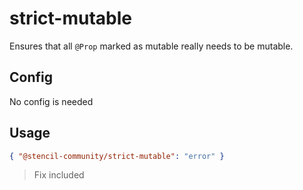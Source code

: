 # strict-mutable

Ensures that all `@Prop` marked as mutable really needs to be mutable.

## Config

No config is needed

## Usage

```json
{ "@stencil-community/strict-mutable": "error" }
```

> Fix included
